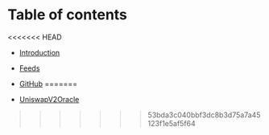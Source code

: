 # Table of contents

<<<<<<< HEAD
* [Introduction](README.md)

* [Feeds](./feeds.html)

* [GitHub](https://github.com/keep3r-network/keep3r.network)
=======
* [UniswapV2Oracle](README.md)

>>>>>>> 53bda3c040bbf3dc8b3d75a7a45123f1e5af5f64
